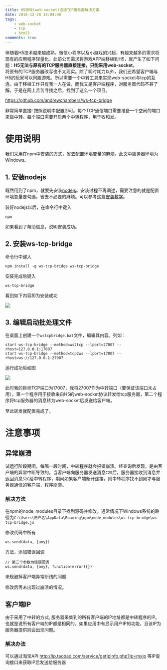 ```yaml
---
title: H5游戏(web-socket)连接TCP服务器解决方案
date: 2018-12-28 14:04:08
tags: 
    - web-socket
    - tcp
    - html5
comments: true
---
```

伴随着H5技术越来越成熟，微信小程序以及小游戏的兴起，有越来越多的需求将现有的应用程序轻量化。此前公司需求将游戏APP端移植到H5，就产生了如下问题：**H5无法与原有的TCP服务器直接连接，只能采用web-socket**。</br>
将原有的TCP服务器改写也不太现实。除了耗时耗力以外，我们还希望客户端与H5的玩家可以同服游戏。所以需要一个中转工具来实现web-socket与tcp的互连。由于移植工作只有我一人在做，而我又是客户端程序，对服务器代码不甚了解。于是在网上苦苦寻找之后，找到了这么一个项目。</br>

https://github.com/andrewchambers/ws-tcp-bridge

非常简单直接! 按照说明中配置即可。每个TCP通信端口需要准备一个空闲的端口来做中转。每个端口需要开启两个中转程序，用于收和发。

# 使用说明
我们采用在npm中安装的方式，省去配置环境变量的麻烦。此文中服务器环境为Windows。
<!-- more -->
## 1. 安装nodejs
既然用到了npm，就要先安装[nodejs](https://nodejs.org/zh-cn/)。安装过程不再阐述，需要注意的就是配置环境变量要勾选，省去不必要的麻烦。可以参考这篇[安装教学](http://www.runoob.com/nodejs/nodejs-install-setup.html)。</br>

装好nodejs以后，在命令行中键入
```
npm
```
如果看到了帮助信息，说明安装成功。
## 2. 安装ws-tcp-bridge
命令行中键入
```
npm install -g ws-tcp-bridge ws-tcp-bridge
```
安装完成后键入
```
ws-tcp-bridge
```
看到如下内容即为安装成功

![](/images/h5yxws/01.png)

## 3. 编辑启动批处理文件

在桌面上创建一个`wstcpbridge.bat`文件，编辑其内容。列如：
```
start ws-tcp-bridge --method=ws2tcp --lport=27007 --rhost=127.0.0.1:17007
start ws-tcp-bridge --method=tcp2ws --lport=17007 --rhost=ws://127.0.0.1:27007
```
运行成功后如图

![](/images/h5yxws/02.png)

此时我的目标TCP端口为17007，我将27007作为中转端口（要保证该端口未占用），第一个程序用于接收来自H5的web-socket协议转发给tcp服务器，第二个程序将tcp服务器的消息转为web-socket后发送给客户端。

至此转发就配置完成了。

# 注意事项

## 异常崩溃

试运行阶段期间，每隔一段时间，中转程序就会报错崩溃。经查询后发现，是由客户端的异常中断导致的。当客户端向服务器发送消息`C2S`后，服务器接收到消息并返回消息`S2C`给中转程序，期间如果客户端断开连接，则中转程序找不到刚才与服务器通信的客户端，程序崩溃。

### 解决方法

在npm的node_modules目录下找到源码并修改。通常情况下Windows系统的路径为`C:\Users\用户名\AppData\Roaming\npm\node_modules\ws-tcp-bridge\ws-tcp-bridge.js`

修改代码中所有
```
ws.send(data, {any})
```
方法，添加错误回调
```
// 第三个参数为错误回调
ws.send(data, {any}, function(error){})
```
来规避掉客户端异常断线的问题

修改后再未出现过崩溃的情况。

## 客户端IP

由于采用了中转的方式, 服务器采集到的所有客户端的IP地址都是中转程序的IP。也就是说所有客户端的IP都是相同的。如果应用中有显示用户IP的功能，且该IP为服务器提供则会出现问题。

### 解决办法

可以通过淘宝API http://ip.taobao.com/service/getIpInfo.php?ip=myip 等IP查询接口来获取IP后发送给服务器